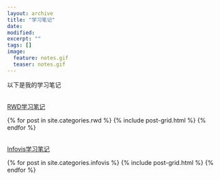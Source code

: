 ```yaml
---
layout: archive
title: "学习笔记"
date: 
modified:
excerpt: ""
tags: []
image: 
  feature: notes.gif
  teaser: notes.gif
---
```


以下是我的学习笔记


<br/>[RWD学习笔记](https://butterrrr.github.io/notes/rwd)
<div class="tiles">
{% for post in site.categories.rwd %}
  {% include post-grid.html %}
{% endfor %}
</div><!-- /.tiles 把所有categories 有 rwd 的列出来-->

<br/>[Infovis学习笔记](https://butterrrr.github.io/notes/infovis)
<div class="tiles">
{% for post in site.categories.infovis %}
  {% include post-grid.html %}
{% endfor %}
</div><!-- /.tiles 把所有categories 有 infovis 的列出来-->
